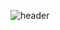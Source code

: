 ![header](https://capsule-render.vercel.app/api?type=waving&color=gradient[1]&height=300&section=header&text=HyundongSung&animation=fadeIn&20render&fontSize=70)
